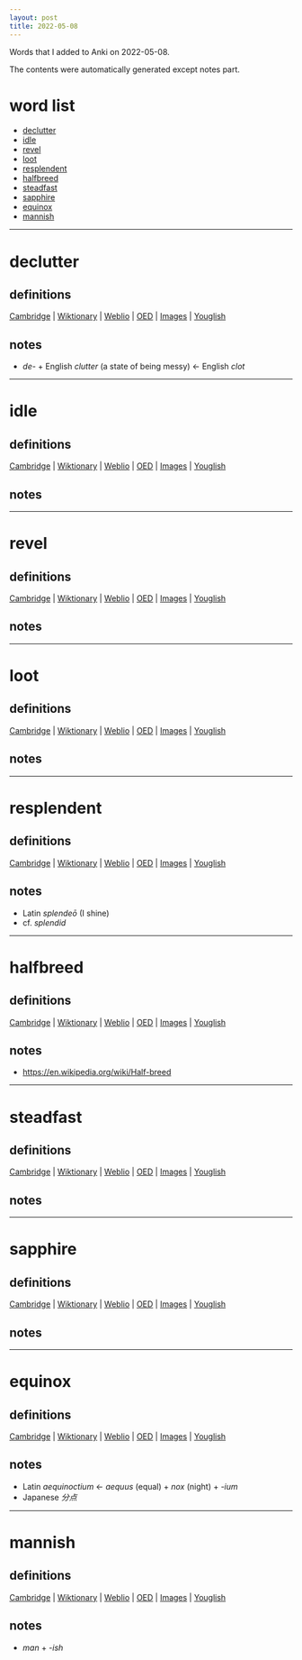 ```yaml
---
layout: post
title: 2022-05-08
---
```


Words that I added to Anki on 2022-05-08.

The contents were automatically generated except notes part.
# word list
- [declutter](#declutter)
- [idle](#idle)
- [revel](#revel)
- [loot](#loot)
- [resplendent](#resplendent)
- [halfbreed](#halfbreed)
- [steadfast](#steadfast)
- [sapphire](#sapphire)
- [equinox](#equinox)
- [mannish](#mannish)

---

# declutter
## definitions
[Cambridge](https://dictionary.cambridge.org/us/dictionary/english/declutter)
|
[Wiktionary](https://en.wiktionary.org/wiki/declutter#English)
|
[Weblio](https://ejje.weblio.jp/content_find?query=declutter&searchType=exact)
|
[OED](https://www.oed.com/search?q=declutter)
|
[Images](https://www.google.com/search?tbm=isch&q=declutter)
|
[Youglish](https://youglish.com/pronounce/declutter/english/us)

## notes
- *de-* + English *clutter* (a state of being messy) <- English *clot*

---

# idle
## definitions
[Cambridge](https://dictionary.cambridge.org/us/dictionary/english/idle)
|
[Wiktionary](https://en.wiktionary.org/wiki/idle#English)
|
[Weblio](https://ejje.weblio.jp/content_find?query=idle&searchType=exact)
|
[OED](https://www.oed.com/search?q=idle)
|
[Images](https://www.google.com/search?tbm=isch&q=idle)
|
[Youglish](https://youglish.com/pronounce/idle/english/us)

## notes

---

# revel
## definitions
[Cambridge](https://dictionary.cambridge.org/us/dictionary/english/revel)
|
[Wiktionary](https://en.wiktionary.org/wiki/revel#English)
|
[Weblio](https://ejje.weblio.jp/content_find?query=revel&searchType=exact)
|
[OED](https://www.oed.com/search?q=revel)
|
[Images](https://www.google.com/search?tbm=isch&q=revel)
|
[Youglish](https://youglish.com/pronounce/revel/english/us)

## notes

---

# loot
## definitions
[Cambridge](https://dictionary.cambridge.org/us/dictionary/english/loot)
|
[Wiktionary](https://en.wiktionary.org/wiki/loot#English)
|
[Weblio](https://ejje.weblio.jp/content_find?query=loot&searchType=exact)
|
[OED](https://www.oed.com/search?q=loot)
|
[Images](https://www.google.com/search?tbm=isch&q=loot)
|
[Youglish](https://youglish.com/pronounce/loot/english/us)

## notes

---

# resplendent
## definitions
[Cambridge](https://dictionary.cambridge.org/us/dictionary/english/resplendent)
|
[Wiktionary](https://en.wiktionary.org/wiki/resplendent#English)
|
[Weblio](https://ejje.weblio.jp/content_find?query=resplendent&searchType=exact)
|
[OED](https://www.oed.com/search?q=resplendent)
|
[Images](https://www.google.com/search?tbm=isch&q=resplendent)
|
[Youglish](https://youglish.com/pronounce/resplendent/english/us)

## notes
- Latin *splendeō* (I shine)
- cf. *splendid*

---

# halfbreed
## definitions
[Cambridge](https://dictionary.cambridge.org/us/dictionary/english/halfbreed)
|
[Wiktionary](https://en.wiktionary.org/wiki/halfbreed#English)
|
[Weblio](https://ejje.weblio.jp/content_find?query=halfbreed&searchType=exact)
|
[OED](https://www.oed.com/search?q=halfbreed)
|
[Images](https://www.google.com/search?tbm=isch&q=halfbreed)
|
[Youglish](https://youglish.com/pronounce/halfbreed/english/us)

## notes
- <https://en.wikipedia.org/wiki/Half-breed>

---

# steadfast
## definitions
[Cambridge](https://dictionary.cambridge.org/us/dictionary/english/steadfast)
|
[Wiktionary](https://en.wiktionary.org/wiki/steadfast#English)
|
[Weblio](https://ejje.weblio.jp/content_find?query=steadfast&searchType=exact)
|
[OED](https://www.oed.com/search?q=steadfast)
|
[Images](https://www.google.com/search?tbm=isch&q=steadfast)
|
[Youglish](https://youglish.com/pronounce/steadfast/english/us)

## notes

---

# sapphire
## definitions
[Cambridge](https://dictionary.cambridge.org/us/dictionary/english/sapphire)
|
[Wiktionary](https://en.wiktionary.org/wiki/sapphire#English)
|
[Weblio](https://ejje.weblio.jp/content_find?query=sapphire&searchType=exact)
|
[OED](https://www.oed.com/search?q=sapphire)
|
[Images](https://www.google.com/search?tbm=isch&q=sapphire)
|
[Youglish](https://youglish.com/pronounce/sapphire/english/us)

## notes

---

# equinox
## definitions
[Cambridge](https://dictionary.cambridge.org/us/dictionary/english/equinox)
|
[Wiktionary](https://en.wiktionary.org/wiki/equinox#English)
|
[Weblio](https://ejje.weblio.jp/content_find?query=equinox&searchType=exact)
|
[OED](https://www.oed.com/search?q=equinox)
|
[Images](https://www.google.com/search?tbm=isch&q=equinox)
|
[Youglish](https://youglish.com/pronounce/equinox/english/us)

## notes
- Latin *aequinoctium* <- *aequus* (equal) + *nox* (night) + *-ium*
- Japanese *分点*

---

# mannish
## definitions
[Cambridge](https://dictionary.cambridge.org/us/dictionary/english/mannish)
|
[Wiktionary](https://en.wiktionary.org/wiki/mannish#English)
|
[Weblio](https://ejje.weblio.jp/content_find?query=mannish&searchType=exact)
|
[OED](https://www.oed.com/search?q=mannish)
|
[Images](https://www.google.com/search?tbm=isch&q=mannish)
|
[Youglish](https://youglish.com/pronounce/mannish/english/us)

## notes
- *man* + *-ish*

